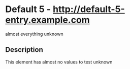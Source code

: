 # Default 5 - http://default-5-entry.example.com
almost everything unknown

## Description
This element has almost no values to test unknown